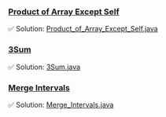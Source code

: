 ### [Product of Array Except Self](https://leetcode.com/problems/product-of-array-except-self/description/)
✅ Solution: [Product_of_Array_Except_Self.java](Product_of_Array_Except_Self.java)

### [3Sum](https://leetcode.com/problems/3sum/description/)
✅ Solution: [3Sum.java](3Sum.java)

### [Merge Intervals](https://leetcode.com/problems/merge-intervals/description/)
✅ Solution: [Merge_Intervals.java](Merge_Intervals.java)

